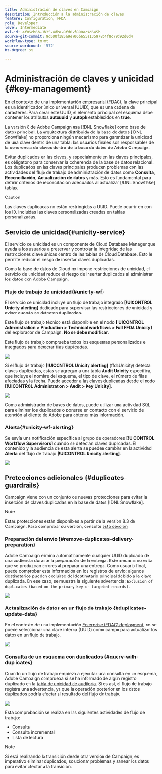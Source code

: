 ```yaml
---
title: Administración de claves en Campaign
description: Introducción a la administración de claves
feature: Configuration, FFDA
role: Developer
level: Intermediate
exl-id: ef06cb6b-1b25-4dbe-8fd0-f880ec9d645b
source-git-commit: 9d500f185a9e706b6558135978c4f8c79d92d0d4
workflow-type: tm+mt
source-wordcount: '572'
ht-degree: 3%

---
```


# Administración de claves y unicidad {#key-management}

En el contexto de una implementación [empresarial (FDAC)](enterprise-deployment.md), la clave principal es un identificador único universal (UUID), que es una cadena de caracteres. Para crear este UUID, el elemento principal del esquema debe contener los atributos **autouuid** y **autopk** establecidos en **true**.

La versión 8 de Adobe Campaign usa [!DNL Snowflake] como base de datos principal. La arquitectura distribuida de la base de datos [!DNL Snowflake] no proporciona ningún mecanismo para garantizar la unicidad de una clave dentro de una tabla: los usuarios finales son responsables de la coherencia de claves dentro de la base de datos de Adobe Campaign.

Evitar duplicados en las claves, y especialmente en las claves principales, es obligatorio para conservar la coherencia de la base de datos relacional. Los duplicados en las claves principales producen problemas con las actividades del flujo de trabajo de administración de datos como **Consulta**, **Reconciliación**, **Actualización de datos** y más. Esto es fundamental para definir criterios de reconciliación adecuados al actualizar [!DNL Snowflake] tablas.


>[!CAUTION]
>
>Las claves duplicadas no están restringidas a UUID. Puede ocurrir en con los ID, incluidas las claves personalizadas creadas en tablas personalizadas.


## Servicio de unicidad{#unicity-service}

El servicio de unicidad es un componente de Cloud Database Manager que ayuda a los usuarios a preservar y controlar la integridad de las restricciones clave únicas dentro de las tablas de Cloud Database. Esto le permite reducir el riesgo de insertar claves duplicadas.

Como la base de datos de Cloud no impone restricciones de unicidad, el servicio de unicidad reduce el riesgo de insertar duplicados al administrar los datos con Adobe Campaign.

### Flujo de trabajo de unicidad{#unicity-wf}

El servicio de unicidad incluye un flujo de trabajo integrado **[!UICONTROL Unicity alerting]** dedicado para supervisar las restricciones de unicidad y avisar cuando se detecten duplicados.

Este flujo de trabajo técnico está disponible en el nodo **[!UICONTROL Administration > Production > Technical workflows > Full FFDA Unicity]** del explorador de Campaign. **No se debe modificar**.

Este flujo de trabajo comprueba todos los esquemas personalizados e integrados para detectar filas duplicadas.

![](assets/unicity-alerting-wf.png)

Si el flujo de trabajo **[!UICONTROL Unicity alerting]** (ffdaUnicity) detecta claves duplicadas, estas se agregan a una tabla **Audit Unicity** específica, que incluye el nombre del esquema, el tipo de clave, el número de filas afectadas y la fecha. Puede acceder a las claves duplicadas desde el nodo **[!UICONTROL Administration > Audit > Key Unicity]**.

![](assets/unicity-table.png)

Como administrador de bases de datos, puede utilizar una actividad SQL para eliminar los duplicados o ponerse en contacto con el servicio de atención al cliente de Adobe para obtener más información.

### Alerta{#unicity-wf-alerting}

Se envía una notificación específica al grupo de operadores **[!UICONTROL Workflow Supervisors]** cuando se detectan claves duplicadas. El contenido y la audiencia de esta alerta se pueden cambiar en la actividad **Alerta** del flujo de trabajo **[!UICONTROL Unicity alerting]**.

![](assets/wf-alert-activity.png)


## Protecciones adicionales {#duplicates-guardrails}

Campaign viene con un conjunto de nuevas protecciones para evitar la inserción de claves duplicadas en la base de datos [!DNL Snowflake].

>[!NOTE]
>
>Estas protecciones están disponibles a partir de la versión 8.3 de Campaign. Para comprobar su versión, consulte [esta sección](../start/compatibility-matrix.md#how-to-check-your-campaign-version-and-buildversion)

### Preparación del envío {#remove-duplicates-delivery-preparation}

Adobe Campaign elimina automáticamente cualquier UUID duplicado de una audiencia durante la preparación de la entrega. Este mecanismo evita que se produzcan errores al preparar una entrega. Como usuario final, puede comprobar esta información en los registros de envío: algunos destinatarios pueden excluirse del destinatario principal debido a la clave duplicada. En ese caso, se muestra la siguiente advertencia: `Exclusion of duplicates (based on the primary key or targeted records)`.

![](assets/exclusion-duplicates-log.png)

### Actualización de datos en un flujo de trabajo {#duplicates-update-data}

En el contexto de una implementación [Enterprise (FDAC) deployment](enterprise-deployment.md), no se puede seleccionar una clave interna (UUID) como campo para actualizar los datos en un flujo de trabajo.

![](assets/update-data-no-internal-key.png)

### Consulta de un esquema con duplicados {#query-with-duplicates}

Cuando un flujo de trabajo empieza a ejecutar una consulta en un esquema, Adobe Campaign comprueba si se ha informado de algún registro duplicado en la [tabla de unicidad de auditoría](#unicity-wf). Si es así, el flujo de trabajo registra una advertencia, ya que la operación posterior en los datos duplicados podría afectar al resultado del flujo de trabajo.

![](assets/query-with-duplicates.png)

Esta comprobación se realiza en las siguientes actividades de flujo de trabajo:

* Consulta
* Consulta incremental
* Lista de lectura


>[!NOTE]
>
>Si está realizando la transición desde otra versión de Campaign, es imperativo eliminar duplicados, solucionar problemas y sanear los datos para evitar afectar a la transición.
